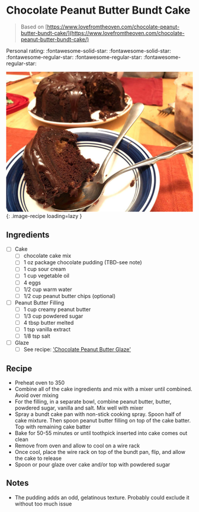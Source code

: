 # Chocolate Peanut Butter Bundt Cake

> Based on [https://www.lovefromtheoven.com/chocolate-peanut-butter-bundt-cake/](https://www.lovefromtheoven.com/chocolate-peanut-butter-bundt-cake/)

<!-- {cts} rating=2; (User can specify rating on scale of 1-5) -->

Personal rating: :fontawesome-solid-star: :fontawesome-solid-star: :fontawesome-regular-star: :fontawesome-regular-star: :fontawesome-regular-star:

<!-- {cte} -->

<!-- {cts} name_image=chocolate_peanut_butter_bundt_cake.jpg; (User can specify image name) -->

![chocolate_peanut_butter_bundt_cake.jpg](./chocolate_peanut_butter_bundt_cake.jpg){: .image-recipe loading=lazy }

<!-- {cte} -->

## Ingredients

- [ ] Cake
    - [ ] chocolate cake mix
    - [ ] 1 oz package chocolate pudding (TBD-see note)
    - [ ] 1 cup sour cream
    - [ ] 1 cup vegetable oil
    - [ ] 4 eggs
    - [ ] 1/2 cup warm water
    - [ ] 1/2 cup peanut butter chips (optional)
- [ ] Peanut Butter Filling
    - [ ] 1 cup creamy peanut butter
    - [ ] 1/3 cup powdered sugar
    - [ ] 4 tbsp butter melted
    - [ ] 1 tsp vanilla extract
    - [ ] 1/8 tsp salt
- [ ] Glaze
    - [ ] See recipe: ['Chocolate Peanut Butter Glaze'](./chocolate_peanut_butter_glaze.md)

## Recipe

- Preheat oven to 350
- Combine all of the cake ingredients and mix with a mixer until combined. Avoid over mixing
- For the filling, in a separate bowl, combine peanut butter, butter, powdered sugar, vanilla and salt. Mix well with mixer
- Spray a bundt cake pan with non-stick cooking spray. Spoon half of cake mixture. Then spoon peanut butter filling on top of the cake batter. Top with remaining cake batter
- Bake for 50-55 minutes or until toothpick inserted into cake comes out clean
- Remove from oven and allow to cool on a wire rack
- Once cool, place the wire rack on top of the bundt pan, flip, and allow the cake to release
- Spoon or pour glaze over cake and/or top with powdered sugar

## Notes

- The pudding adds an odd, gelatinous texture. Probably could exclude it without too much issue
